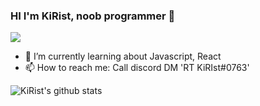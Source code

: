 ### HI I'm KiRist, noob programmer 👋

<a href="https://hits.seeyoufarm.com"><img src="https://hits.seeyoufarm.com/api/count/incr/badge.svg?url=https%3A%2F%2Fgithub.com%2FKiRist-code&count_bg=%2379C83D&title_bg=%23555555&icon=adguard.svg&icon_color=%23E7E7E7&title=hits&edge_flat=false"/></a>

- 🌱 I’m currently learning about Javascript, React
- 📫 How to reach me: Call discord DM 'RT KiRIst#0763'

![KiRist's github stats](https://github-readme-stats.vercel.app/api?username=KiRist-code&show_icons=true)
